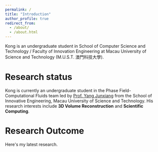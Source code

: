 ```yaml
---
permalink: /
title: "Introduction"
author_profile: true
redirect_from: 
  - /about/
  - /about.html
---
```


Kong is an undergraduate student in School of Computer Science and Technology / Faculty of Innovation Engineering at Macau University of Science and Technology (M.U.S.T. 澳門科技大學). 

Research status
======
Kong is currently an undergraduate student in the Phase Field-Computational Fluids team led by [Prof. Yang Junxiang](https://cfdyang521.github.io/) from the School of Innovative Engineering, Macau University of Science and Technology. His research interests include **3D Volume Reconstruction** and **Scientific Computing**.

Research Outcome
======
Here's my latest research.
[](../images/paper1.jpg)

